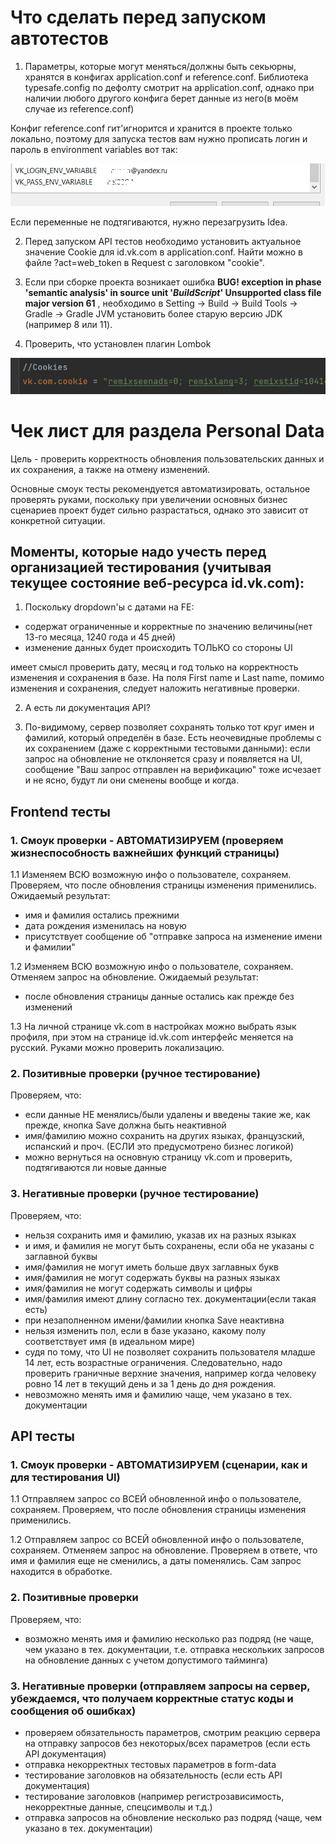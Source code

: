 # Что сделать перед запуском автотестов
1. Параметры, которые могут меняться/должны быть секьюрны, хранятся в конфигах application.conf и 
reference.conf. Библиотека typesafe.config по дефолту смотрит на application.conf, однако при
наличии любого другого конфига берет данные из него(в моём случае из reference.conf)

Конфиг reference.conf гит'игнорится и хранится в проекте только локально, поэтому для запуска тестов
вам нужно прописать логин и пароль в environment variables вот так:

![img_1.png](img_1.png)

Если переменные не подтягиваются, нужно перезагрузить Idea.

2. Перед запуском API тестов необходимо установить актуальное значение Cookie для
id.vk.com в application.conf. Найти можно в файле ?act=web_token в Request c заголовком "cookie".

3. Если при сборке проекта возникает ошибка **BUG! exception in phase 'semantic analysis' in source unit '_BuildScript_' Unsupported class file major version 61**
, необходимо в Setting -> Build -> Build Tools -> Gradle -> Gradle JVM установить более старую версию JDK (например 8 или 11).

4. Проверить, что установлен плагин Lombok

![img.png](img.png)

# Чек лист для раздела Personal Data

Цель - проверить корректность обновления пользовательских данных и их сохранения, а также
на отмену изменений.

Основные смоук тесты рекомендуется автоматизировать, остальное проверять руками, 
поскольку при увеличении основных бизнес сценариев проект будет сильно разрастаться,
однако это зависит от конкретной ситуации.

## Моменты, которые надо учесть перед организацией тестирования (учитывая текущее состояние веб-ресурса id.vk.com):

1. Поскольку dropdown'ы с датами на FE:
- содержат ограниченные и корректные по значению величины(нет 13-го месяца, 1240 года и 45 дней)
- изменение данных будет происходить ТОЛЬКО со стороны UI  

имеет смысл проверить дату, месяц и год только на корректность изменения и сохранения в базе.
На поля First name и Last name, помимо изменения и сохранения, следует наложить негативные проверки.

2. А есть ли документация API?

3. По-видимому, сервер позволяет сохранять только тот круг имен и фамилий, который определён в базе.
Есть неочевидные проблемы с их сохранением (даже с корректными тестовыми данными): если запрос
на обновление не отклоняется сразу и появляется на UI, сообщение "Ваш запрос отправлен на верификацию"
тоже исчезает и не ясно, будут ли они сменены вообще и когда.


## Frontend тесты

### 1. Смоук проверки - АВТОМАТИЗИРУЕМ (проверяем жизнеспособность важнейших функций страницы)
1.1 Изменяем ВСЮ возможную инфо о пользователе, сохраняем. Проверяем, что после 
обновления страницы изменения применились. Ожидаемый результат:
- имя и фамилия остались прежними
- дата рождения изменилась на новую 
- присутствует сообщение об "отправке запроса на изменение имени и фамилии"
 
1.2 Изменяем ВСЮ возможную инфо о пользователе, сохраняем. Отменяем запрос на обновление.
Ожидаемый результат:
- после обновления страницы данные остались как прежде без изменений

1.3 На личной странице vk.com в настройках можно выбрать язык профиля, при этом на странице
id.vk.com интерфейс меняется на русский. Руками можно проверить локализацию.

### 2. Позитивные проверки (ручное тестирование)
Проверяем, что:
 - если данные НЕ менялись/были удалены и введены такие же, как прежде, кнопка Save
должна быть неактивной
 - имя/фамилию можно сохранить на других языках, французский, испанский и проч.
(ЕСЛИ это предусмотрено бизнес логикой)
 - можно вернуться на основную страницу vk.com и проверить, подтягиваются ли новые данные

### 3. Негативные проверки (ручное тестирование)
Проверяем, что: 
 - нельзя сохранить имя и фамилию, указав их на разных языках
 - и имя, и фамилия не могут быть сохранены, если оба не указаны с заглавной буквы
 - имя/фамилия не могут иметь больше двух заглавных букв
 - имя/фамилия не могут содержать буквы на разных языках
 - имя/фамилия не могут содержать символы и цифры
 - имя/фамилия имеют длину согласно тех. документации(если такая есть)
 - при незаполненном имени/фамилии кнопка Save неактивна
 - нельзя изменить пол, если в базе указано, какому полу соответствует имя (в идеальном мире)
 - судя по тому, что UI не позволяет сохранить пользователя младше 14 лет, есть возрастные ограничения.
Следовательно, надо проверить граничные верхние значения, например когда человеку ровно 14 лет в текущий день и
за 1 день до дня рождения.
 - невозможно менять имя и фамилию чаще, чем указано в тех. документации



## API тесты

### 1. Смоук проверки - АВТОМАТИЗИРУЕМ (сценарии, как и для тестирования UI)

1.1 Отправляем запрос со ВСЕЙ обновленной инфо о пользователе, сохраняем. Проверяем, что после
обновления страницы изменения применились.

1.2 Отправляем запрос со ВСЕЙ обновленной инфо о пользователе, сохраняем. Отменяем запрос на обновление.
Проверяем в ответе, что имя и фамилия еще не сменились, а даты поменялись. Сам запрос находится в обработке.


### 2. Позитивные проверки
Проверяем, что:
 - возможно менять имя и фамилию несколько раз подряд (не чаще, чем указано в тех. документации, т.е.
отправка нескольких запросов на обновление данных с учетом допустимого тайминга)

### 3. Негативные проверки (отправляем запросы на сервер, убеждаемся, что получаем корректные статус коды и сообщения об ошибках)
 - проверяем обязательность параметров, смотрим реакцию сервера на отправку 
запросов без некоторых/всех параметров (если есть API документация)
 - отправка некорректных тестовых параметров в form-data
 - тестирование заголовков на обязательность (если есть API документация)
 - тестирование заголовков (например регистрозависимость, некорректные данные, спецсимволы и т.д.)
 - отправка запросов на обновление несколько раз подряд (чаще, чем указано
в тех. документации)
